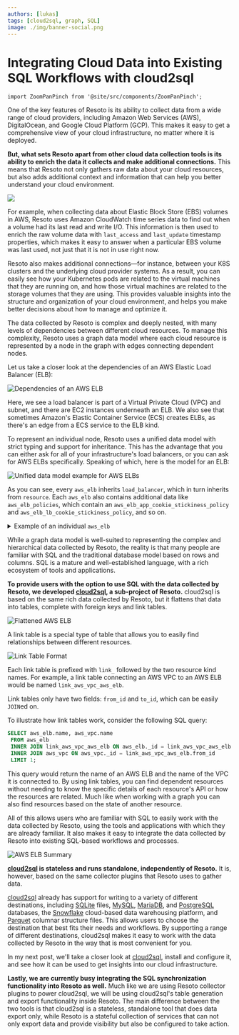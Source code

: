 ```yaml
---
authors: [lukas]
tags: [cloud2sql, graph, SQL]
image: ./img/banner-social.png
---
```


# Integrating Cloud Data into Existing SQL Workflows with cloud2sql

```mdx-code-block
import ZoomPanPinch from '@site/src/components/ZoomPanPinch';
```

One of the key features of Resoto is its ability to collect data from a wide range of cloud providers, including Amazon Web Services (AWS), DigitalOcean, and Google Cloud Platform (GCP). This makes it easy to get a comprehensive view of your cloud infrastructure, no matter where it is deployed.

**But, what sets Resoto apart from other cloud data collection tools is its ability to enrich the data it collects and make additional connections.** This means that Resoto not only gathers raw data about your cloud resources, but also adds additional context and information that can help you better understand your cloud environment.

![](./img/banner.png)

<!--truncate-->

For example, when collecting data about Elastic Block Store (EBS) volumes in AWS, Resoto uses Amazon CloudWatch time series data to find out when a volume had its last read and write I/O. This information is then used to enrich the raw volume data with `last_access` and `last_update` timestamp properties, which makes it easy to answer when a particular EBS volume was last used, not just that it is not in use right now.

Resoto also makes additional connections—for instance, between your K8S clusters and the underlying cloud provider systems. As a result, you can easily see how your Kubernetes pods are related to the virtual machines that they are running on, and how those virtual machines are related to the storage volumes that they are using. This provides valuable insights into the structure and organization of your cloud environment, and helps you make better decisions about how to manage and optimize it.

The data collected by Resoto is complex and deeply nested, with many levels of dependencies between different cloud resources. To manage this complexity, Resoto uses a graph data model where each cloud resource is represented by a node in the graph with edges connecting dependent nodes.

Let us take a closer look at the dependencies of an AWS Elastic Load Balancer (ELB):

<ZoomPanPinch>

![Dependencies of an AWS ELB](./img/aws_elb_relationships.svg)

</ZoomPanPinch>

Here, we see a load balancer is part of a Virtual Private Cloud (VPC) and subnet, and there are EC2 instances underneath an ELB. We also see that sometimes Amazon's Elastic Container Service (ECS) creates ELBs, as there's an edge from a ECS service to the ELB kind.

To represent an individual node, Resoto uses a unified data model with strict typing and support for inheritance. This has the advantage that you can either ask for all of your infrastructure's load balancers, or you can ask for AWS ELBs specifically. Speaking of which, here is the model for an ELB:

<ZoomPanPinch>

![Unified data model example for AWS ELBs](./img/aws_elb.svg)

</ZoomPanPinch>

As you can see, every `aws_elb` inherits `load_balancer`, which in turn inherits from `resource`. Each `aws_elb` also contains additional data like `aws_elb_policies`, which contain an `aws_elb_app_cookie_stickiness_policy` and `aws_elb_lb_cookie_stickiness_policy`, and so on.

<details>
<summary>Example of an individual <code>aws_elb</code></summary>
<div>

```json
{
  "id": "hgoa3433hOo7j6pEUDmozE",
  "type": "node",
  "revision": "_fH7wa0K--I",
  "reported": {
    "kind": "aws_elb",
    "id": "blogtest-apiserver-526928195.us-west-2.elb.amazonaws.com",
    "name": "blogtest-apiserver",
    "ctime": "2022-11-22T09:14:30Z",
    "tags": {
      "owner": "lukas",
      "sigs.k8s.io/cluster-api-provider-aws/role": "apiserver",
      "sigs.k8s.io/cluster-api-provider-aws/cluster/blogtest": "owned",
      "Name": "blogtest-apiserver"
    },
    "lb_type": "elb",
    "backends": [
      "i-08381208b144af211"
    ],
    "scheme": "internet-facing",
    "elb_canonical_hosted_zone_name": "blogtest-apiserver-526928195.us-west-2.elb.amazonaws.com",
    "elb_canonical_hosted_zone_name_id": "Z2H1FL2FABSF3",
    "elb_listener_descriptions": [
      {
        "listener": {
          "protocol": "TCP",
          "load_balancer_port": 6443,
          "instance_protocol": "TCP",
          "instance_port": 6443
        },
        "policy_names": []
      }
    ],
    "elb_policies": {
      "app_cookie_stickiness_policies": [],
      "lb_cookie_stickiness_policies": [],
      "other_policies": []
    },
    "elb_backend_server_descriptions": [],
    "elb_availability_zones": [
      "us-west-2c",
      "us-west-2b",
      "us-west-2a"
    ],
    "elb_health_check": {
      "target": "SSL:6443",
      "interval": 10,
      "timeout": 5,
      "unhealthy_threshold": 3,
      "healthy_threshold": 5
    },
    "elb_source_security_group": {
      "owner_alias": "999264467951",
      "group_name": "blogtest-apiserver-lb"
    }
  }
}
```

</div>
</details>

While a graph data model is well-suited to representing the complex and hierarchical data collected by Resoto, the reality is that many people are familiar with SQL and the traditional database model based on rows and columns. SQL is a mature and well-established language, with a rich ecosystem of tools and applications.

**To provide users with the option to use SQL with the data collected by Resoto, we developed [cloud2sql](/cloud2sql), a sub-project of Resoto.** cloud2sql is based on the same rich data collected by Resoto, but it flattens that data into tables, complete with foreign keys and link tables.

![Flattened AWS ELB](./img/aws_elb_flattened.png)

A link table is a special type of table that allows you to easily find relationships between different resources.

![Link Table Format](./img/link_table.png)

Each link table is prefixed with `link_` followed by the two resource kind names. For example, a link table connecting an AWS VPC to an AWS ELB would be named `link_aws_vpc_aws_elb`.

Link tables only have two fields: `from_id` and `to_id`, which can be easily `JOIN`ed on.

To illustrate how link tables work, consider the following SQL query:

```sql
SELECT aws_elb.name, aws_vpc.name
 FROM aws_elb
 INNER JOIN link_aws_vpc_aws_elb ON aws_elb._id = link_aws_vpc_aws_elb.to_id
 INNER JOIN aws_vpc ON aws_vpc._id = link_aws_vpc_aws_elb.from_id
 LIMIT 1;
```

This query would return the name of an AWS ELB and the name of the VPC it is connected to. By using link tables, you can find dependent resources without needing to know the specific details of each resource's API or how the resources are related. Much like when working with a graph you can also find resources based on the state of another resource.

All of this allows users who are familiar with SQL to easily work with the data collected by Resoto, using the tools and applications with which they are already familiar. It also makes it easy to integrate the data collected by Resoto into existing SQL-based workflows and processes.

![AWS ELB Summary](./img/aws_elb_summary.png)

**[cloud2sql](/cloud2sql) is stateless and runs standalone, independently of Resoto.** It is, however, based on the same collector plugins that Resoto uses to gather data.

[cloud2sql](/cloud2sql) already has support for writing to a variety of different destinations, including [SQLite](https://sqlite.org) files, [MySQL](https://www.mysql.com/), [MariaDB](https://mariadb.org), and [PostgreSQL](https://postgresql.org) databases, the [Snowflake](https://snowflake.com) cloud-based data warehousing platform, and [Parquet](https://parquet.apache.org) columnar structure files. This allows users to choose the destination that best fits their needs and workflows. By supporting a range of different destinations, cloud2sql makes it easy to work with the data collected by Resoto in the way that is most convenient for you.

In my next post, we'll take a closer look at [cloud2sql](/cloud2sql), install and configure it, and see how it can be used to get insights into our cloud infrastructure.

**Lastly, we are currently busy integrating the SQL synchronization functionality into Resoto as well.** Much like we are using Resoto collector plugins to power cloud2sql, we will be using cloud2sql's table generation and export functionality inside Resoto. The main difference between the two tools is that cloud2sql is a stateless, standalone tool that does data export only, while Resoto is a stateful collection of services that can not only export data and provide visibility but also be configured to take action.
